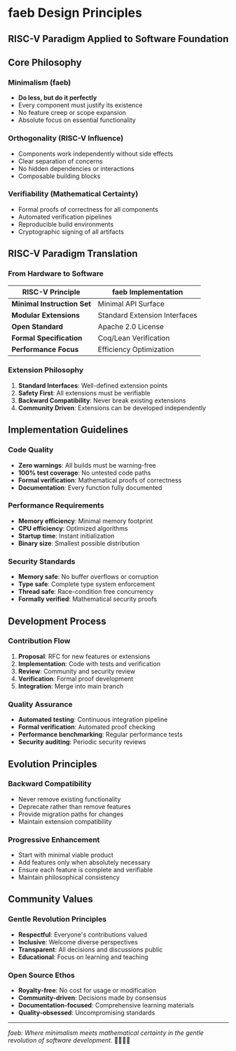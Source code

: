 # faeb Design Principles
## RISC-V Paradigm Applied to Software Foundation

## Core Philosophy

### Minimalism (faeb)
- **Do less, but do it perfectly**
- Every component must justify its existence
- No feature creep or scope expansion
- Absolute focus on essential functionality

### Orthogonality (RISC-V Influence)
- Components work independently without side effects
- Clear separation of concerns
- No hidden dependencies or interactions
- Composable building blocks

### Verifiability (Mathematical Certainty)
- Formal proofs of correctness for all components
- Automated verification pipelines
- Reproducible build environments
- Cryptographic signing of all artifacts

## RISC-V Paradigm Translation

### From Hardware to Software
| RISC-V Principle | faeb Implementation |
|------------------|---------------------|
| **Minimal Instruction Set** | Minimal API Surface |
| **Modular Extensions** | Standard Extension Interfaces |
| **Open Standard** | Apache 2.0 License |
| **Formal Specification** | Coq/Lean Verification |
| **Performance Focus** | Efficiency Optimization |

### Extension Philosophy
1. **Standard Interfaces**: Well-defined extension points
2. **Safety First**: All extensions must be verifiable
3. **Backward Compatibility**: Never break existing extensions
4. **Community Driven**: Extensions can be developed independently

## Implementation Guidelines

### Code Quality
- **Zero warnings**: All builds must be warning-free
- **100% test coverage**: No untested code paths
- **Formal verification**: Mathematical proofs of correctness
- **Documentation**: Every function fully documented

### Performance Requirements
- **Memory efficiency**: Minimal memory footprint
- **CPU efficiency**: Optimized algorithms
- **Startup time**: Instant initialization
- **Binary size**: Smallest possible distribution

### Security Standards
- **Memory safe**: No buffer overflows or corruption
- **Type safe**: Complete type system enforcement
- **Thread safe**: Race-condition free concurrency
- **Formally verified**: Mathematical security proofs

## Development Process

### Contribution Flow
1. **Proposal**: RFC for new features or extensions
2. **Implementation**: Code with tests and verification
3. **Review**: Community and security review
4. **Verification**: Formal proof development
5. **Integration**: Merge into main branch

### Quality Assurance
- **Automated testing**: Continuous integration pipeline
- **Formal verification**: Automated proof checking
- **Performance benchmarking**: Regular performance tests
- **Security auditing**: Periodic security reviews

## Evolution Principles

### Backward Compatibility
- Never remove existing functionality
- Deprecate rather than remove features
- Provide migration paths for changes
- Maintain extension compatibility

### Progressive Enhancement
- Start with minimal viable product
- Add features only when absolutely necessary
- Ensure each feature is complete and verifiable
- Maintain philosophical consistency

## Community Values

### Gentle Revolution Principles
- **Respectful**: Everyone's contributions valued
- **Inclusive**: Welcome diverse perspectives
- **Transparent**: All decisions and discussions public
- **Educational**: Focus on learning and teaching

### Open Source Ethos
- **Royalty-free**: No cost for usage or modification
- **Community-driven**: Decisions made by consensus
- **Documentation-focused**: Comprehensive learning materials
- **Quality-obsessed**: Uncompromising standards

---
*faeb: Where minimalism meets mathematical certainty in the gentle revolution of software development.* 💚🖤💛💙
